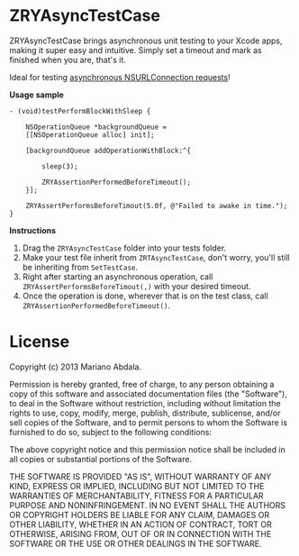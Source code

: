 ZRYAsyncTestCase
================

ZRYAsyncTestCase brings asynchronous unit testing to your Xcode apps, making it super easy and intuitive. Simply set a timeout and mark as finished when you are, that's it.  
  
Ideal for testing [asynchronous NSURLConnection requests](https://github.com/marianoabdala/ZRYAsyncTestCase/blob/12a84c7f1af1a861f76c7825aef6d9d6c53fd1ca/SampleProject/SampleProjectTests/SampleProjectTests.m#L33-L56)!
  
  

**Usage sample**  
  
    - (void)testPerformBlockWithSleep {
    
        NSOperationQueue *backgroundQueue =
        [[NSOperationQueue alloc] init];
        
        [backgroundQueue addOperationWithBlock:^{
        
            sleep(3);
        
            ZRYAssertionPerformedBeforeTimeout();
        }];
        
        ZRYAssertPerformsBeforeTimout(5.0f, @"Failed to awake in time.");
    }


**Instructions**  
  
1. Drag the `ZRYAsyncTestCase` folder into your tests folder.
2. Make your test file inherit from `ZRTAsyncTestCase`, don't worry, you'll still be inheriting from `SetTestCase`.
3. Right after starting an asynchronous operation, call `ZRYAssertPerformsBeforeTimout(,)` with your desired timeout.
4. Once the operation is done, wherever that is on the test class, call `ZRYAssertionPerformedBeforeTimeout()`.


License
=======

Copyright (c) 2013 Mariano Abdala.

Permission is hereby granted, free of charge, to any person obtaining a copy of this software and associated documentation files (the "Software"), to deal in the Software without restriction, including without limitation the rights to use, copy, modify, merge, publish, distribute, sublicense, and/or sell copies of the Software, and to permit persons to whom the Software is furnished to do so, subject to the following conditions:

The above copyright notice and this permission notice shall be included in all copies or substantial portions of the Software.

THE SOFTWARE IS PROVIDED "AS IS", WITHOUT WARRANTY OF ANY KIND, EXPRESS OR IMPLIED, INCLUDING BUT NOT LIMITED TO THE WARRANTIES OF MERCHANTABILITY, FITNESS FOR A PARTICULAR PURPOSE AND NONINFRINGEMENT. IN NO EVENT SHALL THE AUTHORS OR COPYRIGHT HOLDERS BE LIABLE FOR ANY CLAIM, DAMAGES OR OTHER LIABILITY, WHETHER IN AN ACTION OF CONTRACT, TORT OR OTHERWISE, ARISING FROM, OUT OF OR IN CONNECTION WITH THE SOFTWARE OR THE USE OR OTHER DEALINGS IN THE SOFTWARE.
